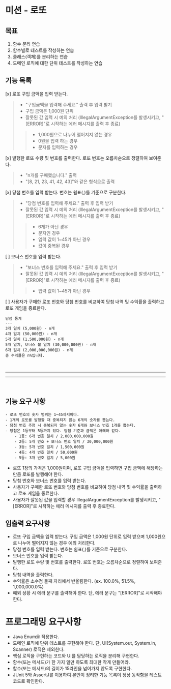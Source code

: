 # 미션 - 로또

## 목표

1. 함수 분리 연습
2. 함수별로 테스트를 작성하는 연습
3. 클래스(객체)를 분리하는 연습
4. 도메인 로직에 대한 단위 테스트를 작성하는 연습

## 기능 목록

[x] 로또 구입 금액을 입력 받는다.
> - "구입금액을 입력해 주세요." 출력 후 입력 받기
> - 구입 금액은 1,000원 단위
> - 잘못된 값 입력 시 예외 처리 (IllegalArgumentException를 발생시키고, "[ERROR]"로 시작하는 에러 메시지를 출력 후 종료)
> > - 1,000원으로 나누어 떨어지지 않는 경우
> > - 0원을 입력 하는 경우
> > - 문자를 입력하는 경우

[x] 발행한 로또 수량 및 번호를 출력한다. 로또 번호는 오름차순으로 정렬하여 보여준다.
> - "n개를 구매했습니다." 출력
> - "[8, 21, 23, 41, 42, 43]"와 같은 형식으로 출력

[x] 당첨 번호를 입력 받는다. 번호는 쉼표(,)를 기준으로 구분한다.
> - "당첨 번호를 입력해 주세요." 출력 후 입력 받기
> - 잘못된 값 입력 시 예외 처리 (IllegalArgumentException를 발생시키고, "[ERROR]"로 시작하는 에러 메시지를 출력 후 종료)
> > - 6개가 아닌 경우
> > - 문자인 경우
> > - 입력 값이 1~45가 아닌 경우
> > - 값이 중복된 경우

[ ] 보너스 번호를 입력 받는다.
> - "보너스 번호를 입력해 주세요." 출력 후 입력 받기
> - 잘못된 값 입력 시 예외 처리 (IllegalArgumentException를 발생시키고, "[ERROR]"로 시작하는 에러 메시지를 출력 후 종료)
> > - 입력 값이 1~45가 아닌 경우

[ ] 사용자가 구매한 로또 번호와 당첨 번호를 비교하여 당첨 내역 및 수익률을 출력하고 로또 게임을 종료한다.

```aidl
당첨 통계
---
3개 일치 (5,000원) - n개
4개 일치 (50,000원) - n개
5개 일치 (1,500,000원) - n개
5개 일치, 보너스 볼 일치 (30,000,000원) - n개
6개 일치 (2,000,000,000원) - n개
총 수익률은 n%입니다.
```

<br>

---
---

<br>

## 기능 요구 사항

```aidl
- 로또 번호의 숫자 범위는 1~45까지이다.
- 1개의 로또를 발행할 때 중복되지 않는 6개의 숫자를 뽑는다.
- 당첨 번호 추첨 시 중복되지 않는 숫자 6개와 보너스 번호 1개를 뽑는다.
- 당첨은 1등부터 5등까지 있다. 당첨 기준과 금액은 아래와 같다.
    - 1등: 6개 번호 일치 / 2,000,000,000원
    - 2등: 5개 번호 + 보너스 번호 일치 / 30,000,000원
    - 3등: 5개 번호 일치 / 1,500,000원
    - 4등: 4개 번호 일치 / 50,000원
    - 5등: 3개 번호 일치 / 5,000원
```

- 로또 1장의 가격은 1,000원이며, 로또 구입 금액을 입력하면 구입 금액에 해당하는 만큼 로또를 발행해야 한다.
- 당첨 번호와 보너스 번호를 입력 받는다.
- 사용자가 구매한 로또 번호와 당첨 번호를 비교하여 당첨 내역 및 수익률을 출력하고 로또 게임을 종료한다.
- 사용자가 잘못된 값을 입력할 경우 IllegalArgumentException를 발생시키고, "[ERROR]"로 시작하는 에러 메시지를 출력 후 종료한다.

## 입출력 요구사항

- 로또 구입 금액을 입력 받는다. 구입 금액은 1,000원 단위로 입력 받으며 1,000원으로 나누어 떨어지지 않는 경우 예외 처리한다.
- 당첨 번호를 입력 받는다. 번호는 쉼표(,)를 기준으로 구분한다.
- 보너스 번호를 입력 받는다.
- 발행한 로또 수량 및 번호를 출력한다. 로또 번호는 오름차순으로 정렬하여 보여준다.
- 당첨 내역을 출력한다.
- 수익률은 소수점 둘째 자리에서 반올림한다. (ex. 100.0%, 51.5%, 1,000,000.0%)
- 예외 상황 시 에러 문구를 출력해야 한다. 단, 에러 문구는 "[ERROR]"로 시작해야 한다.

# 프로그래밍 요구사항

- Java Enum을 적용한다.
- 도메인 로직에 단위 테스트를 구현해야 한다. 단, UI(System.out, System.in, Scanner) 로직은 제외한다.
- 핵심 로직을 구현하는 코드와 UI를 담당하는 로직을 분리해 구현한다.
- 함수(또는 메서드)가 한 가지 일만 하도록 최대한 작게 만들어라.
- 함수(또는 메서드)의 길이가 15라인을 넘어가지 않도록 구현한다.
- JUnit 5와 AssertJ를 이용하여 본인이 정리한 기능 목록이 정상 동작함을 테스트 코드로 확인한다.

